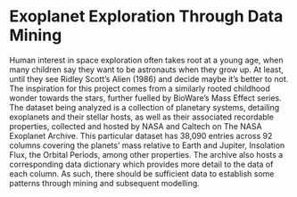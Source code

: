 # Exoplanet Exploration Through Data Mining
 Human interest in space exploration often takes root at a young age, when many children say they want to be astronauts when they grow up. At least, until they see Ridley Scott’s Alien (1986) and decide maybe it’s better to not. The inspiration for this project comes from a similarly rooted childhood wonder towards the stars, further fuelled by BioWare’s Mass Effect series.
The dataset being analyzed is a collection of planetary systems, detailing exoplanets and their stellar hosts, as well as their associated recordable properties, collected and hosted by NASA and Caltech on The NASA Exoplanet Archive. This particular dataset has 38,090 entries across 92 columns covering the planets’ mass relative to Earth and Jupiter, Insolation Flux, the Orbital Periods, among other properties. The archive also hosts a corresponding data dictionary which provides more detail to the data of each column. As such, there should be sufficient data to establish some patterns through mining and subsequent modelling.
